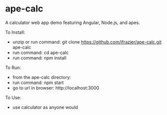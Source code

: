 # ape-calc
A calculator web app demo featuring Angular, Node.js, and apes.

To Install:
* unzip or run command: git clone https://github.com/jfrazier/ape-calc.git ape-calc
* run command: cd ape-calc
* run command: npm install

To Run:
* from the ape-calc directory:
* run command: npm start
* go to url in browser: http://localhost:3000

To Use:
* use calculator as anyone would
